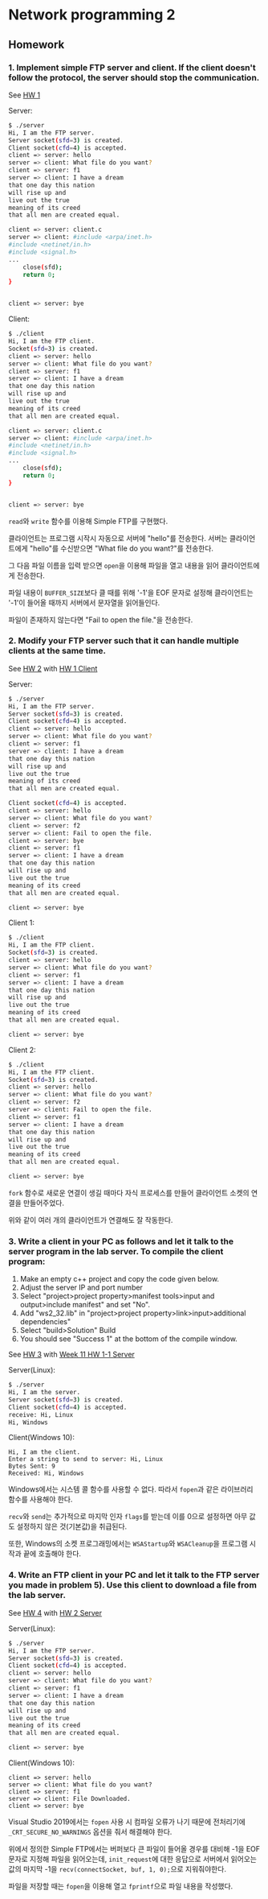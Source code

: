 # Network programming 2

## Homework

### 1. Implement simple FTP server and client. If the client doesn't follow the protocol, the server should stop the communication.

See [HW 1](./hw01/)

Server:

```bash
$ ./server
Hi, I am the FTP server.
Server socket(sfd=3) is created.
Client socket(cfd=4) is accepted.
client => server: hello
server => client: What file do you want?
client => server: f1
server => client: I have a dream
that one day this nation
will rise up and
live out the true
meaning of its creed
that all men are created equal.

client => server: client.c
server => client: #include <arpa/inet.h>
#include <netinet/in.h>
#include <signal.h>
...
    close(sfd);
    return 0;
}


client => server: bye
```

Client:

```bash
$ ./client
Hi, I am the FTP client.
Socket(sfd=3) is created.
client => server: hello
server => client: What file do you want?
client => server: f1
server => client: I have a dream
that one day this nation
will rise up and
live out the true
meaning of its creed
that all men are created equal.

client => server: client.c
server => client: #include <arpa/inet.h>
#include <netinet/in.h>
#include <signal.h>
...
    close(sfd);
    return 0;
}


client => server: bye
```

`read`와 `write` 함수를 이용해 Simple FTP를 구현했다.

클라이언트는 프로그램 시작시 자동으로 서버에 "hello"를 전송한다.
서버는 클라이언트에게 "hello"를 수신받으면 "What file do you want?"를 전송한다.

그 다음 파일 이름을 입력 받으면 `open`을 이용해 파일을 열고 내용을 읽어 클라이언트에게 전송한다.

파일 내용이 `BUFFER_SIZE`보다 클 때를 위해 '-1'을 EOF 문자로 설정해 클라이언트는 '-1'이 들어올 때까지 서버에서 문자열을 읽어들인다.

파일이 존재하지 않는다면 "Fail to open the file."을 전송한다.

### 2. Modify your FTP server such that it can handle multiple clients at the same time.

See [HW 2](./hw02/server.c) with [HW 1 Client](./hw01/client.c)

Server:

```bash
$ ./server
Hi, I am the FTP server.
Server socket(sfd=3) is created.
Client socket(cfd=4) is accepted.
client => server: hello
server => client: What file do you want?
client => server: f1
server => client: I have a dream
that one day this nation
will rise up and
live out the true
meaning of its creed
that all men are created equal.

Client socket(cfd=4) is accepted.
client => server: hello
server => client: What file do you want?
client => server: f2
server => client: Fail to open the file.
client => server: bye
client => server: f1
server => client: I have a dream
that one day this nation
will rise up and
live out the true
meaning of its creed
that all men are created equal.

client => server: bye
```

Client 1:

```bash
$ ./client
Hi, I am the FTP client.
Socket(sfd=3) is created.
client => server: hello
server => client: What file do you want?
client => server: f1
server => client: I have a dream
that one day this nation
will rise up and
live out the true
meaning of its creed
that all men are created equal.

client => server: bye
```

Client 2:

```bash
$ ./client
Hi, I am the FTP client.
Socket(sfd=3) is created.
client => server: hello
server => client: What file do you want?
client => server: f2
server => client: Fail to open the file.
client => server: f1
server => client: I have a dream
that one day this nation
will rise up and
live out the true
meaning of its creed
that all men are created equal.

client => server: bye
```

`fork` 함수로 새로운 연결이 생길 때마다 자식 프로세스를 만들어 클라이언트 소켓의 연결을 만들어주었다.

위와 같이 여러 개의 클라이언트가 연결해도 잘 작동한다.

### 3. Write a client in your PC as follows and let it talk to the server program in the lab server. To compile the client program:

1. Make an empty c++ project and copy the code given below.
2. Adjust the server IP and port number
3. Select "project>project property>manifest tools>input and output>include manifest" and set "No".
4. Add "ws2_32.lib" in "project>project property>link>input>additional dependencies"
5. Select "build>Solution" Build
6. You should see "Success 1" at the bottom of the compile window.

See [HW 3](./hw03/client_win.c) with [Week 11 HW 1-1 Server](../week11/hw01_01/server.c)

Server(Linux):

```bash
$ ./server
Hi, I am the server.
Server socket(sfd=3) is created.
Client socket(cfd=4) is accepted.
receive: Hi, Linux
Hi, Windows
```

Client(Windows 10):

```text
Hi, I am the client.
Enter a string to send to server: Hi, Linux
Bytes Sent: 9
Received: Hi, Windows
```

Windows에서는 시스템 콜 함수를 사용할 수 없다.
따라서 `fopen`과 같은 라이브러리 함수를 사용해야 한다.

`recv`와 `send`는 추가적으로 마지막 인자 `flags`를 받는데 이를 0으로 설정하면 아무 값도 설정하지 않은 것(기본값)을 취급된다.

또한, Windows의 소켓 프로그래밍에서는 `WSAStartup`와 `WSACleanup`을 프로그램 시작과 끝에 호출해야 한다.

### 4. Write an FTP client in your PC and let it talk to the FTP server you made in problem 5). Use this client to download a file from the lab server.

See [HW 4](./hw04/client_win.c) with [HW 2 Server](./hw02/server.c)

Server(Linux):

```bash
$ ./server
Hi, I am the FTP server.
Server socket(sfd=3) is created.
Client socket(cfd=4) is accepted.
client => server: hello
server => client: What file do you want?
client => server: f1
server => client: I have a dream
that one day this nation
will rise up and
live out the true
meaning of its creed
that all men are created equal.

client => server: bye
```

Client(Windows 10):

```text
client => server: hello
server => client: What file do you want?
client => server: f1
server => client: File Downloaded.
client => server: bye
```

Visual Studio 2019에서는 `fopen` 사용 시 컴파일 오류가 나기 때문에 전처리기에 `_CRT_SECURE_NO_WARNINGS` 옵션을 줘서 해결해야 한다.

위에서 정의한 Simple FTP에서는 버퍼보다 큰 파일이 들어올 경우를 대비해 -1을 EOF 문자로 지정해 파일을 읽어오는데, `init_request`에 대한 응답으로 서버에서 읽어오는 값의 마지막 -1을 `recv(connectSocket, buf, 1, 0);`으로 지워줘야한다.

파일을 저장할 때는 `fopen`을 이용해 열고 `fprintf`으로 파일 내용을 작성했다.
